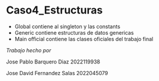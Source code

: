# Caso4_Estructuras

- Global contiene al singleton y las constants
- Generic contiene estructuras de datos genericas
- Main official contiene las clases oficiales del trabajo final 

_Trabajo hecho por_

Jose Pablo Barquero Diaz 2022119938

Jose David Fernandez Salas 2022045079
